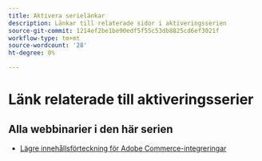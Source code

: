 ```yaml
---
title: Aktivera serielänkar
description: Länkar till relaterade sidor i aktiveringsserien
source-git-commit: 1214ef2be1be90edf5f55c53db8825cd6ef3021f
workflow-type: tm+mt
source-wordcount: '28'
ht-degree: 0%

---
```


# Länk relaterade till aktiveringsserier

## Alla webbinarier i den här serien

* [Lägre innehållsförteckning för Adobe Commerce-integreringar](../enablement-series/lower-total-cost-of-owership-commerce-integrations.md)
